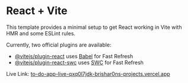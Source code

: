 # React + Vite

This template provides a minimal setup to get React working in Vite with HMR and some ESLint rules.

Currently, two official plugins are available:

- [@vitejs/plugin-react](https://github.com/vitejs/vite-plugin-react/blob/main/packages/plugin-react/README.md) uses [Babel](https://babeljs.io/) for Fast Refresh
- [@vitejs/plugin-react-swc](https://github.com/vitejs/vite-plugin-react-swc) uses [SWC](https://swc.rs/) for Fast Refresh

Live Link: [to-do-app-live-qxq0l7jdk-brishar0ns-projects.vercel.app](http://to-do-app-live-qxq0l7jdk-brishar0ns-projects.vercel.app)
